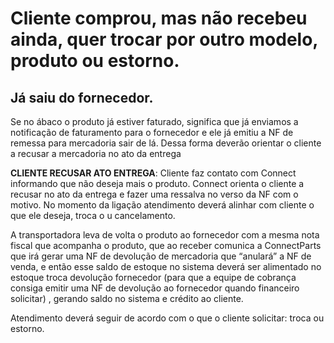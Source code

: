 # Cliente comprou, mas não recebeu ainda, quer trocar por outro modelo, produto ou estorno.

## Já saiu do fornecedor.

Se no ábaco o produto já estiver faturado, significa que já enviamos a notificação de faturamento para o fornecedor e ele já emitiu a NF de remessa para mercadoria sair de lá. Dessa forma deverão orientar o cliente a recusar a mercadoria no ato da entrega
 
**CLIENTE RECUSAR ATO ENTREGA**: Cliente faz contato com Connect informando que não deseja mais o produto. Connect orienta o cliente a recusar no ato da entrega e fazer uma ressalva no verso da NF com o motivo. No momento da ligação atendimento deverá alinhar com cliente o que ele deseja, troca o u cancelamento. 

A transportadora leva de volta o produto ao fornecedor com a mesma nota fiscal que acompanha o produto, que ao receber comunica a ConnectParts que irá gerar uma NF de devolução de mercadoria que “anulará” a NF de venda, e então esse saldo de estoque no sistema deverá ser alimentado no estoque troca devolução fornecedor (para que a equipe de cobrança consiga emitir uma NF de devolução ao fornecedor quando financeiro solicitar) ,  gerando saldo no sistema e crédito ao cliente. 

Atendimento deverá seguir de acordo com o que o cliente solicitar: troca ou estorno.